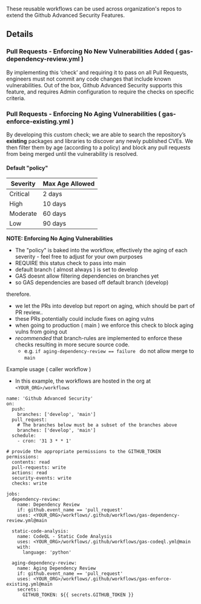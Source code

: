 These reusable workflows can be used across organization's repos to extend the Github Advanced Security Features.


## Details

### Pull Requests - Enforcing No New Vulnerabilities Added  ( gas-dependency-review.yml )

By implementing this ‘check’ and requiring it to pass on all Pull Requests, engineers must not commit any code changes that include known vulnerabilities.
Out of the box, Github Advanced Security supports this feature, and requires Admin configuration to require the checks on specific criteria.

### Pull Requests - Enforcing No Aging Vulnerabilities ( gas-enforce-existing.yml )

By developing this custom check; we are able to search the repository’s **existing** packages and libraries to discover any newly published CVEs. We then filter them by age (according to a policy) and block any pull requests from being merged until the vulnerability is resolved. 

#### Default "policy"

| Severity | Max Age Allowed |
|----------|----------------|
| Critical | 2 days        |
| High     | 10 days        |
| Moderate | 60 days        |
| Low      | 90 days        |

**NOTE:  Enforcing No Aging Vulnerabilities** 

- The "policy" is baked into the workflow, effectively the aging of each severity - feel free to adjust for your own purposes
- REQUIRE this status check to pass into main
- default branch ( almost always ) is set to develop
- GAS doesnt allow filtering dependencies on branches yet
- so GAS dependencies are based off default branch (develop)

therefore.

- we let the PRs into develop but report on aging, which should be part of PR review..
- these PRs potentially could include fixes on aging vulns
- when going to production ( main ) we enforce this check to block aging vulns from going out
- *recommended* that branch-rules are implemented to enforce these checks resulting in more secure source code.
  -  e.g. `if aging-dependency-review == failure ` do not allow merge to `main`



Example usage ( caller workflow ) 

- In this example, the workflows are hosted in the org at `<YOUR_ORG>/workflows`

```
name: 'Github Advanced Security'
on:
  push:
    branches: ['develop', 'main']
  pull_request:
    # The branches below must be a subset of the branches above
    branches: ['develop', 'main']
  schedule:
    - cron: '31 3 * * 1'

# provide the appropriate permissions to the GITHUB_TOKEN
permissions:
  contents: read
  pull-requests: write
  actions: read
  security-events: write
  checks: write

jobs:
  dependency-review:
    name: Dependency Review
    if: github.event_name == 'pull_request'
    uses: <YOUR_ORG>/workflows/.github/workflows/gas-dependency-review.yml@main

  static-code-analysis:
    name: CodeQL - Static Code Analysis
    uses: <YOUR_ORG>/workflows/.github/workflows/gas-codeql.yml@main
    with:
      language: 'python'

  aging-dependency-review:
    name: Aging Dependency Review
    if: github.event_name == 'pull_request'
    uses: <YOUR_ORG>/workflows/.github/workflows/gas-enforce-existing.yml@main
    secrets:
      GITHUB_TOKEN: ${{ secrets.GITHUB_TOKEN }}
```
